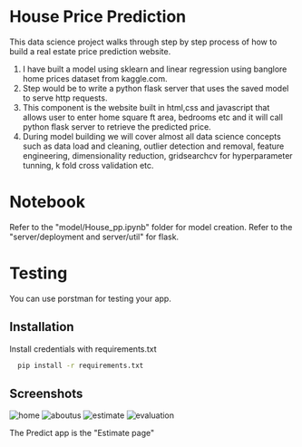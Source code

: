 
# House Price Prediction 

This data science project walks through step by step process of how to build a real estate price prediction website. 
1. I have built a model using sklearn and linear regression using banglore home prices dataset from kaggle.com. 
2. Step would be to write a python flask server that uses the saved model to serve http requests. 
3. This component is the website built in html,css and javascript that allows user to enter home square ft area, bedrooms etc and it will call python flask server to retrieve the predicted price. 
4. During model building we will cover almost all data science concepts such as data load and cleaning, outlier detection and removal, feature engineering, dimensionality reduction, gridsearchcv for hyperparameter tunning, k fold cross validation etc.

# Notebook

Refer to the "model/House_pp.ipynb" folder for model creation.
Refer to the "server/deployment and server/util" for flask.

# Testing

You can use porstman for testing your app.
## Installation

Install credentials with requirements.txt

```bash
  pip install -r requirements.txt
```
    
## Screenshots

![home](https://user-images.githubusercontent.com/66559862/140810161-4cb32fe5-1b2d-4663-a63d-40ecab8189ac.JPG) 
![aboutus](https://user-images.githubusercontent.com/66559862/140810152-f89920bd-c15b-4c16-9fdd-93fc94a7cc7d.JPG)
![estimate](https://user-images.githubusercontent.com/66559862/140810158-af746580-8d3c-43a8-a14b-d84e501d99d5.JPG)
![evaluation](https://user-images.githubusercontent.com/66559862/140810160-18ba97a8-b46c-436a-92f4-836975163f52.JPG)

The Predict app is the "Estimate page"

